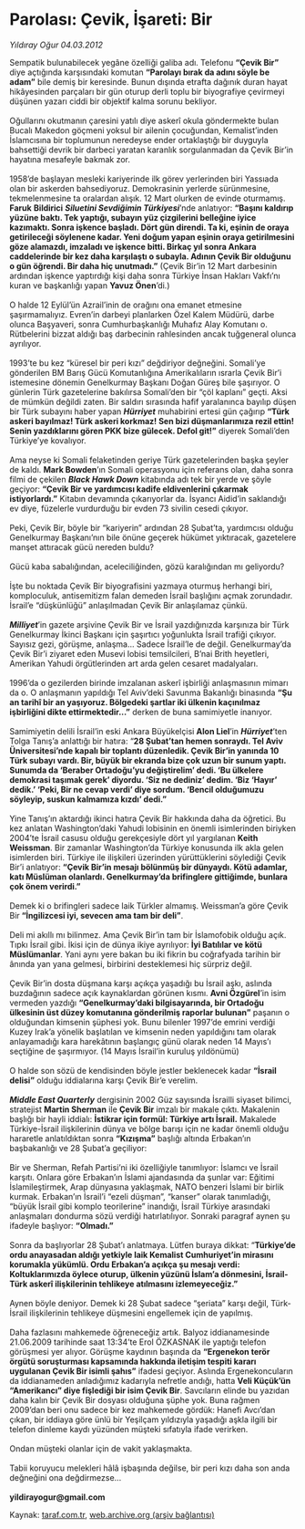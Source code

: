 # Parolası: Çevik, İşareti: Bir

*Yıldıray Oğur 04.03.2012*

<div class="yazi">Sempatik bulunabilecek yegâne özelliği galiba adı. Telefonu <b>“Çevik Bir”</b> diye açtığında karşısındaki komutan <b>“Parolayı bırak da adını söyle be adam”</b> bile demiş bir keresinde. Bunun dışında etrafta dağınık duran hayat hikâyesinden parçaları bir gün oturup derli toplu bir biyografiye çevirmeyi düşünen yazarı ciddi bir objektif kalma sorunu bekliyor. <br/><br/>Oğullarını okutmanın çaresini yatılı diye askerî okula göndermekte bulan Bucalı Makedon göçmeni yoksul bir ailenin çocuğundan, Kemalist’inden İslamcısına bir toplumunun neredeyse ender ortaklaştığı bir duyguyla bahsettiği devrik bir darbeci yaratan karanlık sorgulanmadan da Çevik Bir’in hayatına mesafeyle bakmak zor. <br/><br/>1958’de başlayan mesleki kariyerinde ilk görev yerlerinden biri Yassıada olan bir askerden bahsediyoruz. Demokrasinin yerlerde sürünmesine, tekmelenmesine ta oralardan alışık. 12 Mart olurken de evinde oturmamış. <b>Faruk</b> <b>Bildirici</b> <b><i>Siluetini Sevdiğimin Türkiyesi</i></b>’nde anlatıyor: <b>“Başını kaldırıp yüzüne baktı. Tek yaptığı, subayın yüz çizgilerini belleğine iyice kazımaktı. Sonra işkence başladı. Dört gün direndi. Ta ki, eşinin de oraya getirileceği söylenene kadar. Yeni doğum yapan eşinin oraya getirilmesini göze alamazdı, imzaladı ve işkence bitti. Birkaç yıl sonra Ankara caddelerinde bir kez daha karşılaştı o subayla. Adının Çevik Bir olduğunu o gün öğrendi. Bir daha hiç unutmadı.”</b> (Çevik Bir’in 12 Mart darbesinin ardından işkence yaptırdığı kişi daha sonra Türkiye İnsan Hakları Vakfı’nı kuran ve başkanlığı yapan <b>Yavuz Önen</b>’di.) <br/><br/>O halde 12 Eylül’ün Azrail’inin de orağını ona emanet etmesine şaşırmamalıyız. Evren’in darbeyi planlarken Özel Kalem Müdürü, darbe olunca Başyaveri, sonra Cumhurbaşkanlığı Muhafız Alay Komutanı o. Rütbelerini bizzat aldığı baş darbecinin rahlesinden ancak tuğgeneral olunca ayrılıyor. <br/><br/>1993’te bu kez “küresel bir peri kızı” değdiriyor değneğini. Somali’ye gönderilen BM Barış Gücü Komutanlığına Amerikalıların ısrarla Çevik Bir’i istemesine dönemin Genelkurmay Başkanı Doğan Güreş bile şaşırıyor. O günlerin Türk gazetelerine bakılırsa Somali’den bir “çöl kaplanı” geçti. Aksi de mümkün değildi zaten. Bir saldırı sırasında hafif yaralanınca bayılıp düşen bir Türk subayını haber yapan <b><i>Hürriyet</i></b> muhabirini ertesi gün çağırıp <b>“Türk askeri bayılmaz! Türk askeri korkmaz! Sen bizi düşmanlarımıza rezil ettin! Senin yazdıklarını gören PKK bize gülecek. Defol git!”</b> diyerek Somali’den Türkiye’ye kovalıyor. <br/><br/>Ama neyse ki Somali felaketinden geriye Türk gazetelerinden başka şeyler de kaldı. <b>Mark Bowden</b>’ın Somali operasyonu için referans olan, daha sonra filmi de çekilen <b><i>Black Hawk Down</i></b> kitabında adı tek bir yerde ve şöyle geçiyor: <b>“</b><b>Çevik Bir ve yardımcısı kadife eldivenlerini çıkarmak istiyorlardı.”</b> Kitabın devamında çıkarıyorlar da. İsyancı Aidid’in saklandığı ev diye, füzelerle vurdurduğu bir evden 73 sivilin cesedi çıkıyor. <br/><br/>Peki, Çevik Bir, böyle bir “kariyerin” ardından 28 Şubat’ta, yardımcısı olduğu Genelkurmay Başkanı’nın bile önüne geçerek hükümet yıktıracak, gazetelere manşet attıracak gücü nereden buldu? <br/><br/>Gücü kaba sabalığından, aceleciliğinden, gözü karalığından mı geliyordu? <br/><br/>İşte bu noktada Çevik Bir biyografisini yazmaya oturmuş herhangi biri, komploculuk, antisemitizm falan demeden İsrail başlığını açmak zorundadır. İsrail’e “düşkünlüğü” anlaşılmadan Çevik Bir anlaşılamaz çünkü. <b><i><br/><br/>Milliyet</i></b>’in gazete arşivine Çevik Bir ve İsrail yazdığınızda karşınıza bir Türk Genelkurmay İkinci Başkanı için şaşırtıcı yoğunlukta İsrail trafiği çıkıyor. Sayısız gezi, görüşme, anlaşma... Sadece İsrail’le de değil. Genelkurmay’da Çevik Bir’i ziyaret eden Musevi lobisi temsilcileri, B’nai Brith heyetleri, Amerikan Yahudi örgütlerinden art arda gelen cesaret madalyaları. <br/><br/>1996’da o gezilerden birinde imzalanan askerî işbirliği anlaşmasının mimarı da o. O anlaşmanın yapıldığı Tel Aviv’deki Savunma Bakanlığı binasında <b>“Şu an tarihî bir an yaşıyoruz. Bölgedeki şartlar iki ülkenin kaçınılmaz işbirliğini dikte ettirmektedir...”</b> derken de buna samimiyetle inanıyor. <br/><br/>Samimiyetin delili İsrail’in eski Ankara Büyükelçisi <b>Alon Liel</b>’in <b><i>Hürriyet</i></b>’ten Tolga Tanış’a anlattığı bir hatıra: “<b>28 Şubat’tan hemen sonraydı. Tel Aviv Üniversitesi’nde kapalı bir toplantı düzenledik. Çevik Bir’in yanında 10 Türk subayı vardı. Bir, büyük bir ekranda bize çok uzun bir sunum yaptı. Sunumda da ‘Beraber Ortadoğu’yu değiştirelim’ dedi. ‘Bu ülkelere demokrasi taşımak gerek’ diyordu. ‘Siz ne dediniz’ dedim. ‘Biz ‘Hayır’ dedik.’ ‘Peki, Bir ne cevap verdi’ diye sordum. ‘Bencil olduğumuzu söyleyip, suskun kalmamıza kızdı’ dedi.”</b> <br/><br/>Yine Tanış’ın aktardığı ikinci hatıra Çevik Bir hakkında daha da öğretici. Bu kez anlatan Washington’daki Yahudi lobisinin en önemli isimlerinden biriyken 2004’te İsrail casusu olduğu gerekçesiyle dört yıl yargılanan <b>Keith Weissman</b>. Bir zamanlar Washington’da Türkiye konusunda ilk akla gelen isimlerden biri. Türkiye ile ilişkileri üzerinden yürüttüklerini söylediği Çevik Bir’i anlatıyor: <b>“Çevik Bir’in mesajı bölünmüş bir dünyaydı. Kötü adamlar, katı Müslüman olanlardı. Genelkurmay’da brifinglere gittiğimde, bunlara çok önem verirdi.” </b><br/><br/>Demek ki o brifingleri sadece laik Türkler almamış. Weissman’a göre Çevik Bir<b> “İngilizcesi iyi, sevecen ama tam bir deli”</b>. <br/><br/>Deli mi akıllı mı bilinmez. Ama Çevik Bir’in tam bir İslamofobik olduğu açık. Tıpkı İsrail gibi. İkisi için de dünya ikiye ayrılıyor: <b>İyi Batılılar ve kötü Müslümanlar</b>. Yani aynı yere bakan bu iki fikrin bu coğrafyada tarihin bir ânında yan yana gelmesi, birbirini desteklemesi hiç sürpriz değil. <br/><br/>Çevik Bir’in dosta düşmana karşı açıkça yaşadığı bu İsrail aşkı, aslında buzdağının sadece açık kaynaklardan görünen kısmı. <b>Avni Özgürel</b>’in isim vermeden yazdığı <b>“Genelkurmay’daki bilgisayarında, bir Ortadoğu ülkesinin üst düzey komutanına gönderilmiş raporlar bulunan”</b> paşanın o olduğundan kimsenin şüphesi yok. Bunu bilenler 1997’de emrini verdiği Kuzey Irak’a yönelik başlatılan ve kimsenin neden yapıldığını tam olarak anlayamadığı kara harekâtının başlangıç günü olarak neden 14 Mayıs’ı seçtiğine de şaşırmıyor. (14 Mayıs İsrail’in kuruluş yıldönümü) <br/><br/>O halde son sözü de kendisinden böyle jestler beklenecek kadar <b>“İsrail delisi”</b> olduğu iddialarına karşı Çevik Bir’e verelim. <b><i><br/><br/>Middle East Quarterly</i></b> dergisinin 2002 Güz sayısında İsrailli siyaset bilimci, stratejist <b>Martin Sherman</b> ile <b>Çevik Bir</b> imzalı bir makale çıktı. Makalenin başlığı bir hayli iddialı: <b>İstikrar için formül: Türkiye artı İsrail.</b> Makalede Türkiye-İsrail ilişkilerinin dünya ve bölge barışı için ne kadar önemli olduğu hararetle anlatıldıktan sonra <b>“Kızışma”</b> başlığı altında Erbakan’ın başbakanlığı ve 28 Şubat’a geçiliyor: <br/><br/>Bir ve Sherman, Refah Partisi’ni iki özelliğiyle tanımlıyor: İslamcı ve İsrail karşıtı. Onlara göre Erbakan’ın İslami ajandasında da şunlar var: Eğitimi İslamileştirmek, Arap dünyasına yaklaşmak, NATO benzeri İslami bir birlik kurmak. Erbakan’ın İsrail’i “ezeli düşman”, “kanser” olarak tanımladığı, “büyük İsrail gibi komplo teorilerine” inandığı, İsrail Türkiye arasındaki anlaşmaları dondurma sözü verdiği hatırlatılıyor. Sonraki paragraf aynen şu ifadeyle başlıyor: <b>“Olmadı.”</b> <br/><br/>Sonra da başlıyorlar 28 Şubat’ı anlatmaya. Lütfen buraya dikkat: “<b>Türkiye’de ordu anayasadan aldığı yetkiyle laik Kemalist Cumhuriyet’in mirasını korumakla yükümlü. Ordu Erbakan’a açıkça şu mesajı verdi: Koltuklarımızda öylece oturup, ülkenin yüzünü İslam’a dönmesini, İsrail-Türk askerî ilişkilerinin tehlikeye atılmasını izlemeyeceğiz.” </b><br/><br/>Aynen böyle deniyor. Demek ki 28 Şubat sadece “şeriata” karşı değil, Türk-İsrail ilişkilerinin tehlikeye düşmesini engellemek için de yapılmış. <br/><br/>Daha fazlasını mahkemede öğreneceğiz artık. Balyoz iddianamesinde 21.06.2009 tarihinde saat 13:34’te Erol ÖZKASNAK ile yaptığı telefon görüşmesi yer alıyor. Görüşme kaydının başında da <b>“Ergenekon terör örgütü soruşturması kapsamında hakkında iletişim tespiti kararı uygulanan Çevik Bir isimli şahıs”</b> ifadesi geçiyor. Aslında Ergenekoncuların da iddianameden anladığımız kadarıyla nefretle andığı, hatta <b>Veli Küçük’ün “Amerikancı” diye fişlediği bir isim Çevik Bir</b>. Savcıların elinde bu yazıdan daha kalın bir Çevik Bir dosyası olduğuna şüphe yok. Buna rağmen 2009’dan beri onu sadece bir kez mahkemede gördük: Hanefi Avcı’dan çıkan, bir iddiaya göre ünlü bir Yeşilçam yıldızıyla yaşadığı aşkla ilgili bir telefon dinleme kaydı yüzünden müşteki sıfatıyla ifade verirken. <br/><br/>Ondan müşteki olanlar için de vakit yaklaşmakta. <br/><br/>Tabii koruyucu melekleri hâlâ işbaşında değilse, bir peri kızı daha son anda değneğini ona değdirmezse... <b><br/><br/>yildirayogur@gmail.com</b>
</div>

Kaynak: [taraf.com.tr](http://www.taraf.com.tr/yildiray-ogur/makale-parolasi-cevik-isareti-bir.htm), [web.archive.org (arşiv bağlantısı)](http://web.archive.org/web/20130709125911/http://www.taraf.com.tr/yildiray-ogur/makale-parolasi-cevik-isareti-bir.htm)
